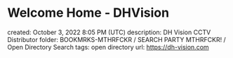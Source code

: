 # Welcome Home - DHVision

created: October 3, 2022 8:05 PM (UTC)
description: DH Vision CCTV Distributor
folder: BOOKMRKS-MTHRFCKR / SEARCH PARTY MTHRFCKR! / Open Directory Search
tags: open directory
url: https://dh-vision.com